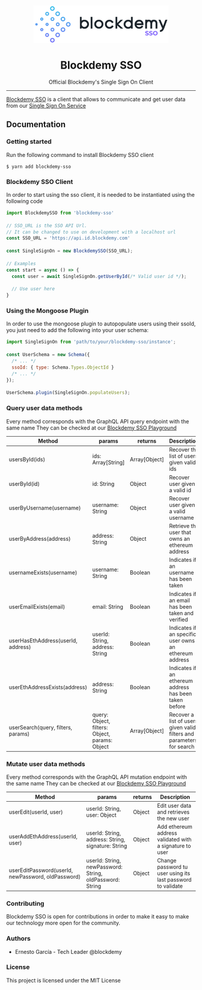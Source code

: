 <p align="center"><img height="100" src="https://raw.githubusercontent.com/blockdemy/blockdemy-sso/master/static/images/logo-black.png" /></p>

<h1 align="center"> Blockdemy SSO </h1>

<p align="center"> Official Blockdemy's Single Sign On Client </p>

<hr/>

<p> <a href="https://www.npmjs.com/package/blockdemy-sso">Blockdemy SSO</a> is a client that allows to communicate and get user data from our <a href="https://id.blockdemy.com">Single Sign On Service</a>  </p>

<h2> Documentation </h2>

<h3> Getting started </h3>

<p>Run the following command to install Blockdemy SSO client</p>

```shell
$ yarn add blockdemy-sso
```

<h3> Blockdemy SSO Client </h3>

<p>In order to start using the sso client, it is needed to be instantiated using the following code</p>

```javascript
import BlockdemySSO from 'blockdemy-sso'

// SSO_URL is the SSO API Url. 
// It can be changed to use on development with a localhost url
const SSO_URL = 'https://api.id.blockdemy.com'

const SingleSignOn = new BlockdemySSO(SSO_URL);

// Examples
const start = async () => {
  const user = await SingleSignOn.getUserById(/* Valid user id */);

  // Use user here
}
```

<h3>Using the Mongoose Plugin</h3>

In order to use the mongoose plugin to autopopulate users using their ssoId, you just need to add the following into your user schema:

```javascript
import SingleSignOn from 'path/to/your/blockdemy-sso/instance';

const UserSchema = new Schema({
  /* ... */
  ssoId: { type: Schema.Types.ObjectId }
  /* ... */
});

UserSchema.plugin(SingleSignOn.populateUsers);
```

<h3>Query user data methods</h3>

Every method corresponds with the GraphQL API query endpoint with the same name
They can be checked at our <a href="https://api.id.blockdemy.com/graphql">Blockdemy SSO Playground</a>

| Method                                                 | params                                                   | returns                | Description                                                          |
|--------------------------------------------------------|----------------------------------------------------------|------------------------|----------------------------------------------------------------------|
| usersById(ids)                                         | ids: Array[String]                                       | Array[Object]          | Recover the list of users given valid ids                            |
| userById(id)                                           | id: String                                               | Object                 | Recover user given a valid id                                        |
| userByUsername(username)                               | username: String                                         | Object                 | Recover user given a valid username                                  |
| userByAddress(address)                                 | address: String                                          | Object                 | Retrieve the user that owns an ethereum address                      |
| usernameExists(username)                               | username: String                                         | Boolean                | Indicates if an username has been taken                              |
| userEmailExists(email)                                 | email: String                                            | Boolean                | Indicates if an email has been taken and verified                    |
| userHasEthAddress(userId, address)                     | userId: String, address: String                          | Boolean                | Indicates if an specific user owns an ethereum address               |
| userEthAddressExists(address)                          | address: String                                          | Boolean                | Indicates if an ethereum address has been taken before               |
| userSearch(query, filters, params)                     | query: Object, filters: Object, params: Object           | Array[Object]          | Recover a list of users given valid filters and parameters for search|

<h3>Mutate user data methods</h3>
Every method corresponds with the GraphQL API mutation endpoint with the same name
They can be checked at our <a href="https://api.id.blockdemy.com/graphql">Blockdemy SSO Playground</a>

| Method                                                 | params                                                    | returns                | Description                                                          |
|--------------------------------------------------------|-----------------------------------------------------------|------------------------|----------------------------------------------------------------------|
| userEdit(userId, user)                                 | userId: String, user: Object                              | Object                 | Edit user data and retrieves the new user                            |
| userAddEthAddress(userId, user)                        | userId: String, address: String, signature: String        | Object                 | Add ethereum address validated with a signature to user              |
| userEditPassword(userId, newPassword, oldPassword)     | userId: String, newPassword: String, oldPassword: String  | Object                 | Change password tu user using its last password to validate          |

<h3>Contributing</h3>
Blockdemy SSO is open for contributions in order to make it easy to make our technology more open for the community.

<h3>Authors</h3>
<ul>
  <li>Ernesto García - Tech Leader @blockdemy</li>
</ul>

<h3>License</h3>

This project is licensed under the MIT License